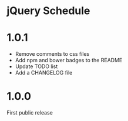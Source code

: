# jQuery Schedule

# 1.0.1

* Remove comments to css files
* Add npm and bower badges to the README
* Update TODO list
* Add a CHANGELOG file

# 1.0.0

First public release